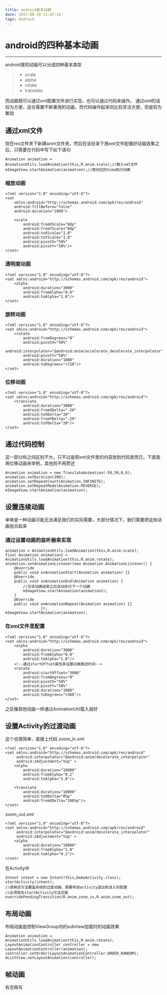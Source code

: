 ```yaml
---
title: android基本动画
date: 2017-08-10 11:47:14
tags: Android
---
```


# android的四种基本动画

------

android里的动画可以分成四种基本类型

> - scale
> - alpha
> - rotate
> - translate

而动画既可以通过xml配置文件进行实现，也可以通过代码来操作。
通过xml的话较为方便，适合需要不断重用的动画，而代码操作起来则比较灵活方便，但是较为繁琐

## 通过xml文件

现在res文件夹下新建anim文件夹，然后在该目录下用xml文件配置好动画效果之后，只需要在代码中写下如下语句

```
Animation animation = AnimationUtils.loadAnimation(this,R.anim.scale);//载入xml文件
mImageView.startAnimation(animation);//使对应的View执行动画
```

<!--more-->

### 缩放动画

```
<?xml version="1.0" encoding="utf-8"?>
<set
    xmlns:android="http://schemas.android.com/apk/res/android"
    android:fillBefore="false"
    android:duration="1000">

    <scale
        android:fromXScale="0dp"
        android:fromYScale="0dp"
        android:toXScale="1.0"
        android:toYScale="1.0"
        android:pivotX="50%"
        android:pivotY="50%"/>
</set>
```

### 透明度动画

```
<?xml version="1.0" encoding="utf-8"?>
<set xmlns:android="http://schemas.android.com/apk/res/android">
    <alpha
        android:duration="3000"
        android:fromAlpha="0.0"
        android:toAlpha="1.0"/>
</set>
```

### 旋转动画

```
<?xml version="1.0" encoding="utf-8"?>
<set xmlns:android="http://schemas.android.com/apk/res/android">
    <rotate
        android:fromDegrees="0"
        android:pivotX="50%"
        android:interpolator="@android:anim/accelerate_decelerate_interpolator"
        android:pivotY="50%"
        android:duration="1000"
        android:toDegrees="+720"/>
</set>
```

### 位移动画

```
<?xml version="1.0" encoding="utf-8"?>
<set xmlns:android="http://schemas.android.com/apk/res/android">
    <translate
        android:duration="3000"
        android:fromXDelta="-20"
        android:toXDelta="20"
        android:fromYDelta="-20"
        android:toYDelta="20"/>
</set>
```

## 通过代码控制

这一部分和之间区别不大，只不过是把xml文件里的内容放到代码里而已，下面我用位移动画来举例，其他则不再赘述

```
Animation animation = new TranslateAnimation(-50,50,0,0);
animation.setDuration(200);
animation.setRepeatCount(Animation.INFINITE);
animation.setRepeatMode(Animation.REVERSE);
mImageView.startAnimation(animation);
```

## 设置连续动画

单单是一种动画可能无法满足我们的实际需要，大部分情况下，我们需要把这些动画组合起来

### 通过设置动画的监听器来实现

```
animation = AnimationUtils.loadAnimation(this,R.anim.scale);
final Animation animation1 = AnimationUtils.loadAnimation(this,R.anim.rotate);
animation.setAnimationListener(new Animation.AnimationListener() {
    @Override
    public void onAnimationStart(Animation animation) {}
    @Override
    public void onAnimationEnd(Animation animation) {
        //当该动画结束之后自动执行下一个动画
        mImageView.startAnimation(animation1);
    }
    @Override
    public void onAnimationRepeat(Animation animation) {}
                });
mImageView.startAnimation(animation);
```

### 在xml文件里配置

```
<?xml version="1.0" encoding="utf-8"?>
<set xmlns:android="http://schemas.android.com/apk/res/android">
    <alpha
        android:duration="3000"
        android:fromAlpha="0.0"
        android:toAlpha="1.0"/>
    <!--通过startOffset属性来设置动画推迟时间-->
    <rotate
        android:startOffset="3000"
        android:fromDegrees="0"
        android:pivotX="50%"
        android:pivotY="50%"
        android:duration="1000"
        android:toDegrees="+360"/>
</set>
```

之后像其他动画一样通过AnimationUtil载入就好

## 设置Activity的过渡动画

这个也很简单，直接上代码
zoom_in.xml

```
<?xml version="1.0" encoding="utf-8"?>
<set xmlns:android="http://schemas.android.com/apk/res/android"
     android:interpolator="@android:anim/decelerate_interpolator"
     android:zAdjustment="top" >
    <alpha
        android:duration="10000"
        android:fromAlpha="0.2"
        android:toAlpha="1.0"/>

    <translate
        android:duration="10000"
        android:toXDelta="0%p"
        android:fromXDelta="100%p"/>
</set>
```

zoom_out.xml

```
<?xml version="1.0" encoding="utf-8"?>
<set xmlns:android="http://schemas.android.com/apk/res/android"
     android:interpolator="@android:anim/decelerate_interpolator"
     android:zAdjustment="top" >
    <alpha
        android:duration="10000"
        android:fromAlpha="1.0"
        android:toAlpha="0.2"/>
</set>
```

在Activity中

```
Intent intent = new Intent(this,DemoActivity.class);
startActivity(intent);
//调用该方法覆盖系统的过度动画，需要传进activity退出和进入的配置
//必须放在startActivity方法后面
overridePendingTransition(R.anim.zoom_in,R.anim.zoom_out);
```

## 布局动画

布局动画是控制ViewGroup内的subView加载时的动画效果

```
Animation animation = AnimationUtils.loadAnimation(this,R.anim.rotate);
LayoutAnimationController controller = new LayoutAnimationController(animation);
controller.setOrder(LayoutAnimationController.ORDER_RANDOM);
mListView.setLayoutAnimation(controller);
```

## 帧动画

有空再写